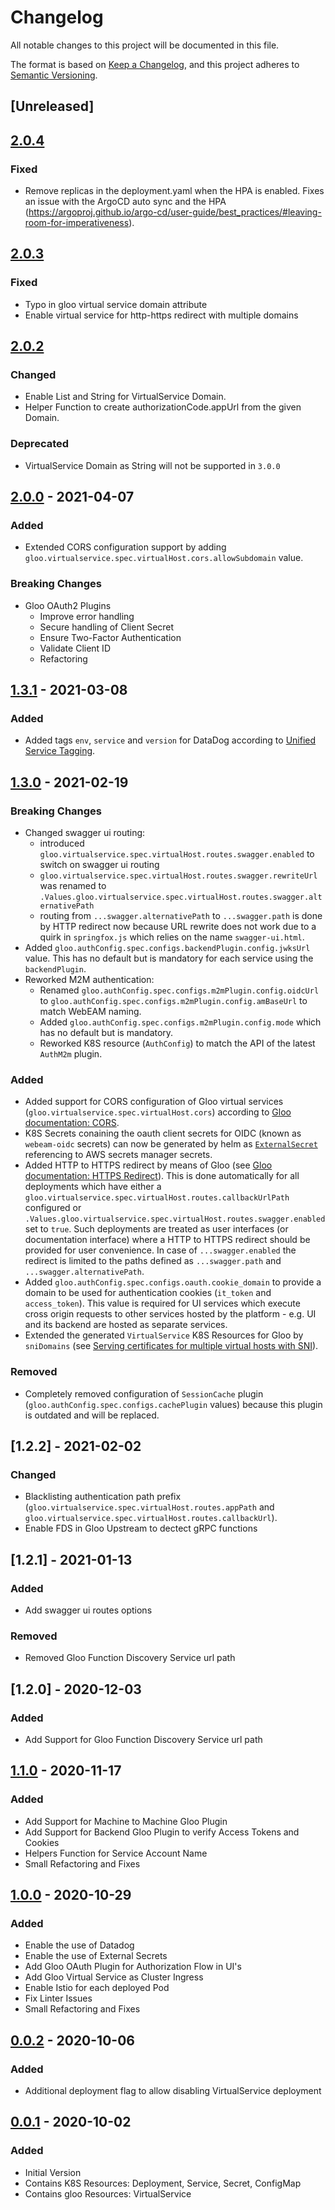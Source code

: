 # Changelog

All notable changes to this project will be documented in this file.

The format is based on [Keep a Changelog](https://keepachangelog.com/en/1.0.0/),
and this project adheres to [Semantic Versioning](https://semver.org/spec/v2.0.0.html).

## [Unreleased]

## [2.0.4]

### Fixed
* Remove replicas in the deployment.yaml when the HPA is enabled. Fixes an issue with the ArgoCD auto sync and the HPA (https://argoproj.github.io/argo-cd/user-guide/best_practices/#leaving-room-for-imperativeness).  

## [2.0.3]

### Fixed
* Typo in gloo virtual service domain attribute
* Enable virtual service for http-https redirect with multiple domains

## [2.0.2]

### Changed
* Enable List and String for VirtualService Domain.
* Helper Function to create authorizationCode.appUrl from the given Domain.

### Deprecated
* VirtualService Domain as String will not be supported in `3.0.0`

## [2.0.0] - 2021-04-07

### Added

* Extended CORS configuration support by adding  `gloo.virtualservice.spec.virtualHost.cors.allowSubdomain` value.

### Breaking Changes

* Gloo OAuth2 Plugins
  * Improve error handling
  * Secure handling of Client Secret
  * Ensure Two-Factor Authentication
  * Validate Client ID
  * Refactoring

## [1.3.1] - 2021-03-08

### Added

* Added tags `env`, `service` and `version` for DataDog according to [Unified Service Tagging](https://docs.datadoghq.com/getting_started/tagging/unified_service_tagging?tab=kubernetes).

## [1.3.0] - 2021-02-19

### Breaking Changes

* Changed swagger ui routing:
  * introduced `gloo.virtualservice.spec.virtualHost.routes.swagger.enabled` to switch on swagger ui routing
  * `gloo.virtualservice.spec.virtualHost.routes.swagger.rewriteUrl` was renamed to `.Values.gloo.virtualservice.spec.virtualHost.routes.swagger.alternativePath`
  * routing from `...swagger.alternativePath` to `...swagger.path` is done by HTTP redirect now because URL rewrite does not work due to a quirk in `springfox.js` which relies on the name `swagger-ui.html`.
* Added `gloo.authConfig.spec.configs.backendPlugin.config.jwksUrl` value. This has no default but is mandatory for each service using the `backendPlugin`.
* Reworked M2M authentication:
  * Renamed `gloo.authConfig.spec.configs.m2mPlugin.config.oidcUrl` to `gloo.authConfig.spec.configs.m2mPlugin.config.amBaseUrl` to match WebEAM naming.
  * Added `gloo.authConfig.spec.configs.m2mPlugin.config.mode` which has no default but is mandatory.
  * Reworked K8S resource (`AuthConfig`) to match the API of the latest `AuthM2m` plugin.

### Added

* Added support for CORS configuration of Gloo virtual services (`gloo.virtualservice.spec.virtualHost.cors`) according to [Gloo documentation: CORS](https://docs.solo.io/gloo-edge/latest/guides/security/cors/).
* K8S Secrets conaining the oauth client secrets for OIDC (known as `webeam-oidc` secrets) can now be generated by helm as [`ExternalSecret`](https://github.com/external-secrets/kubernetes-external-secrets) referencing to AWS secrets manager secrets.
* Added HTTP to HTTPS redirect by means of Gloo (see [Gloo documentation: HTTPS Redirect](https://docs.solo.io/gloo-edge/latest/guides/traffic_management/request_processing/https_redirect/)). This is done automatically for all deployments which have either a `gloo.virtualservice.spec.virtualHost.routes.callbackUrlPath` configured or `.Values.gloo.virtualservice.spec.virtualHost.routes.swagger.enabled` set to `true`. Such deployments are treated as user interfaces (or documentation interface) where a HTTP to HTTPS redirect should be provided for user convenience. In case of `...swagger.enabled` the redirect is limited to the paths defined as `...swagger.path` and `...swagger.alternativePath`.
* Added `gloo.authConfig.spec.configs.oauth.cookie_domain` to provide a domain to be used for authentication cookies (`it_token` and `access_token`). This value is required for UI services which execute cross origin requests to other services hosted by the platform - e.g. UI and its backend are hosted as separate services.
* Extended the generated `VirtualService` K8S Resources for Gloo by `sniDomains` (see [Serving certificates for multiple virtual hosts with SNI](https://docs.solo.io/gloo-edge/latest/guides/security/tls/server_tls/#serving-certificates-for-multiple-virtual-hosts-with-sni)).

### Removed

* Completely removed configuration of `SessionCache` plugin (`gloo.authConfig.spec.configs.cachePlugin` values) because this plugin is outdated and will be replaced.

## [1.2.2] - 2021-02-02

### Changed

* Blacklisting authentication path prefix (`gloo.virtualservice.spec.virtualHost.routes.appPath` and `gloo.virtualservice.spec.virtualHost.routes.callbackUrl`). 
* Enable FDS in Gloo Upstream to dectect gRPC functions

## [1.2.1] - 2021-01-13

### Added

* Add swagger ui routes options

### Removed

* Removed Gloo Function Discovery Service url path

## [1.2.0] - 2020-12-03

### Added

* Add Support for Gloo Function Discovery Service url path

## [1.1.0] - 2020-11-17

### Added

* Add Support for Machine to Machine Gloo Plugin
* Add Support for Backend Gloo Plugin to verify Access Tokens and Cookies
* Helpers Function for Service Account Name
* Small Refactoring and Fixes

## [1.0.0] - 2020-10-29

### Added

* Enable the use of Datadog
* Enable the use of External Secrets
* Add Gloo OAuth Plugin for Authorization Flow in UI's
* Add Gloo Virtual Service as Cluster Ingress
* Enable Istio for each deployed Pod
* Fix Linter Issues
* Small Refactoring and Fixes

## [0.0.2] - 2020-10-06

### Added

* Additional deployment flag to allow disabling VirtualService deployment 

## [0.0.1] - 2020-10-02

### Added

* Initial Version
* Contains K8S Resources: Deployment, Service, Secret, ConfigMap
* Contains gloo Resources: VirtualService

[0.0.1]: https://github.com/DVPE-cloud/dvpe-helm/tree/dvpe-deployment-gloo-0.0.1/charts/dvpe-deployment-gloo
[0.0.2]: https://github.com/DVPE-cloud/dvpe-helm/tree/dvpe-deployment-gloo-0.0.2/charts/dvpe-deployment-gloo
[1.0.0]: https://github.com/DVPE-cloud/dvpe-helm/tree/dvpe-deployment-gloo-1.0.0/charts/dvpe-deployment-gloo
[1.1.0]: https://github.com/DVPE-cloud/dvpe-helm/tree/dvpe-deployment-gloo-1.1.0/charts/dvpe-deployment-gloo
[1.3.0]: https://github.com/DVPE-cloud/dvpe-helm/tree/dvpe-deployment-gloo-1.3.0/charts/dvpe-deployment-gloo
[1.3.1]: https://github.com/DVPE-cloud/dvpe-helm/tree/dvpe-deployment-gloo-1.3.1/charts/dvpe-deployment-gloo
[2.0.0]: https://github.com/DVPE-cloud/dvpe-helm/tree/dvpe-deployment-gloo-2.0.0/charts/dvpe-deployment-gloo
[2.0.2]: https://github.com/DVPE-cloud/dvpe-helm/tree/dvpe-deployment-gloo-2.0.2/charts/dvpe-deployment-gloo
[2.0.3]: https://github.com/DVPE-cloud/dvpe-helm/tree/dvpe-deployment-gloo-2.0.3/charts/dvpe-deployment-gloo
[2.0.4]: https://github.com/DVPE-cloud/dvpe-helm/tree/dvpe-deployment-gloo-2.0.4/charts/dvpe-deployment-gloo

